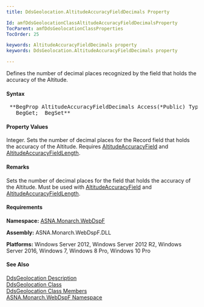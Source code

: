 ```yaml
---
title: DdsGeolocation.AltitudeAccuracyFieldDecimals Property

Id: amfDdsGeolocationClassAltitudeAccuracyFieldDecimalsProperty
TocParent: amfDdsGeolocationClassProperties
TocOrder: 25

keywords: AltitudeAccuracyFieldDecimals property
keywords: DdsGeolocation.AltitudeAccuracyFieldDecimals property

---
```


Defines the number of decimal places recognized by the field that holds the accuracy of the Altitude.

#### Syntax
<pre class="prettyprint"> **BegProp AltitudeAccuracyFieldDecimals Access(*Public) Type(*Int)
   BegGet;  BegSet** </pre>

#### Property Values
Integer. Sets the number of decimal places for the Record field that holds the accuracy of the Altitude. Requires [AltitudeAccuracyField](amfDdsGeolocationClassAltitudeAccuracyFieldProperty.html) and [AltitudeAccuracyFieldLength](amfDdsGeolocationClassAltitudeAccuracyFieldLengthProperty.html).

#### Remarks
Sets the number of decimal places for the field that holds the accuracy of the Altitude. Must be used with [AltitudeAccuracyField](amfDdsGeolocationClassAltitudeAccuracyFieldProperty.html) and [AltitudeAccuracyFieldLength](amfDdsGeolocationClassAltitudeAccuracyFieldLengthProperty.html).

#### Requirements
**Namespace:** [ASNA.Monarch.WebDspF](amfWebDspFNamespace.html)

**Assembly:** ASNA.Monarch.WebDspF.DLL

**Platforms:** Windows Server 2012, Windows Server 2012 R2, Windows Server 2016, Windows 7, Windows 8 Pro, Windows 10 Pro

#### See Also
[DdsGeolocation Description](amfUnderstandingGeoloc.html)<br /> [ DdsGeolocation Class](amfDdsGeolocationClass.html) <br /> [ DdsGeolocation Class Members](amfDdsGeolocationClassMembers.html) <br /> [ ASNA.Monarch.WebDspF Namespace](amfWebDspFNamespace.html) 
